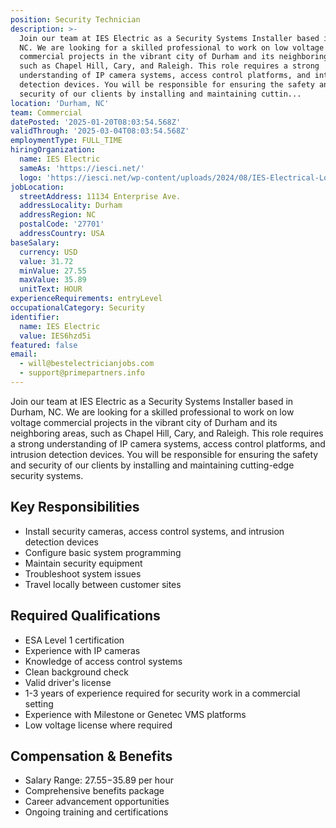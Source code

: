 ```yaml
---
position: Security Technician
description: >-
  Join our team at IES Electric as a Security Systems Installer based in Durham,
  NC. We are looking for a skilled professional to work on low voltage
  commercial projects in the vibrant city of Durham and its neighboring areas,
  such as Chapel Hill, Cary, and Raleigh. This role requires a strong
  understanding of IP camera systems, access control platforms, and intrusion
  detection devices. You will be responsible for ensuring the safety and
  security of our clients by installing and maintaining cuttin...
location: 'Durham, NC'
team: Commercial
datePosted: '2025-01-20T08:03:54.568Z'
validThrough: '2025-03-04T08:03:54.568Z'
employmentType: FULL_TIME
hiringOrganization:
  name: IES Electric
  sameAs: 'https://iesci.net/'
  logo: 'https://iesci.net/wp-content/uploads/2024/08/IES-Electrical-Logo-color.png'
jobLocation:
  streetAddress: 11134 Enterprise Ave.
  addressLocality: Durham
  addressRegion: NC
  postalCode: '27701'
  addressCountry: USA
baseSalary:
  currency: USD
  value: 31.72
  minValue: 27.55
  maxValue: 35.89
  unitText: HOUR
experienceRequirements: entryLevel
occupationalCategory: Security
identifier:
  name: IES Electric
  value: IES6hzd5i
featured: false
email:
  - will@bestelectricianjobs.com
  - support@primepartners.info
---
```




Join our team at IES Electric as a Security Systems Installer based in Durham, NC. We are looking for a skilled professional to work on low voltage commercial projects in the vibrant city of Durham and its neighboring areas, such as Chapel Hill, Cary, and Raleigh. This role requires a strong understanding of IP camera systems, access control platforms, and intrusion detection devices. You will be responsible for ensuring the safety and security of our clients by installing and maintaining cutting-edge security systems.

## Key Responsibilities

- Install security cameras, access control systems, and intrusion detection devices
- Configure basic system programming
- Maintain security equipment
- Troubleshoot system issues
- Travel locally between customer sites

## Required Qualifications

- ESA Level 1 certification
- Experience with IP cameras
- Knowledge of access control systems
- Clean background check
- Valid driver's license
- 1-3 years of experience required for security work in a commercial setting
- Experience with Milestone or Genetec VMS platforms
- Low voltage license where required

## Compensation & Benefits

- Salary Range: $27.55-$35.89 per hour
- Comprehensive benefits package
- Career advancement opportunities
- Ongoing training and certifications
